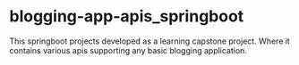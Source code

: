 # blogging-app-apis_springboot
 This springboot projects developed as a learning capstone project. Where it contains various apis supporting any basic blogging application.
